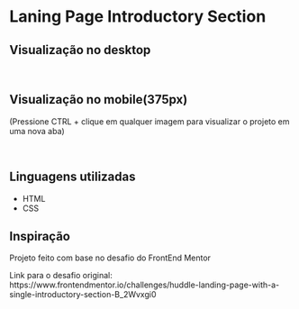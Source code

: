 # Laning Page Introductory Section

## Visualização no desktop

[]()

<br>

## Visualização no mobile(375px)

[]()

(Pressione CTRL + clique em qualquer imagem para visualizar o projeto em uma nova aba)

<br>

## Linguagens utilizadas 
- HTML
- CSS

## Inspiração
<p>Projeto feito com base no desafio do FrontEnd Mentor</p>
Link para o desafio original: https://www.frontendmentor.io/challenges/huddle-landing-page-with-a-single-introductory-section-B_2Wvxgi0